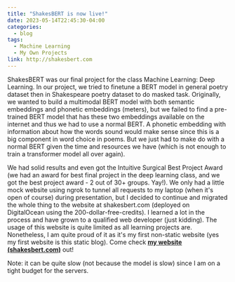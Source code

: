 ```yaml
---
title: "ShakesBERT is now live!"
date: 2023-05-14T22:45:30-04:00
categories:
  - blog
tags:
  - Machine Learning 
  - My Own Projects
link: http://shakesbert.com
---
```


ShakesBERT was our final project for the class Machine Learning: Deep Learning. In our project, we tried to finetune a BERT model in general poetry dataset then in Shakespeare poetry dataset to do masked task. Originally, we wanted to build a multimodal BERT model with both semantic embeddings and phonetic embeddings (meters), but we failed to find a pre-trained BERT model that has these two embeddings available on the internet and thus we had to use a normal BERT. A phonetic embedding with information about how the words sound would make sense since this is a big component in word choice in poems. But we just had to make do with a normal BERT given the time and resources we have (which is not enough to train a transformer model all over again).

We had solid results and even got the Intuitive Surgical Best Project Award (we had an award for best final project in the deep learning class, and we got the best project award - 2 out of 30+ groups. Yay!). We only had a little mock website using ngrok to tunnel all requests to my laptop (when it's open of course) during presentation, but I decided to continue and migrated the whole thing to the website at shakesbert.com (deployed on DigitalOcean using the 200-dollar-free-credits). I learned a lot in the process and have grown to a qualified web developer (just kidding). The usage of this website is quite limited as all learning projects are. Nonetheless, I am quite proud of it as it's my first non-static website (yes my first website is this static blog). Come check [**my website (shakesbert.com)**](#) out! 


Note: it can be quite slow (not because the model is slow) since I am on a tight budget for the servers.